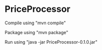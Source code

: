 # PriceProcessor

Compile using
"mvn compile"

Package using
"mvn package"

Run using
"java -jar PriceProcessor-0.1.0.jar"
